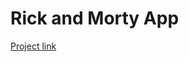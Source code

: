# Rick and Morty App
[Project link](https://redux-rtk--allaprischepa-rick-and-morty-app.netlify.app/)
